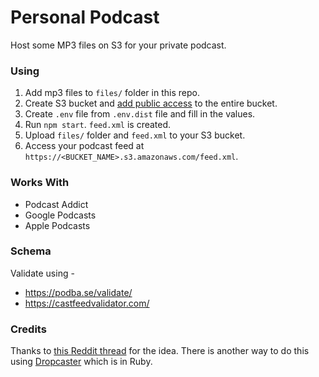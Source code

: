 # Personal Podcast

Host some MP3 files on S3 for your private podcast.

### Using

1. Add mp3 files to `files/` folder in this repo.
2. Create S3 bucket and [add public access](https://stackoverflow.com/a/4709391/2295672) to the entire bucket.
3. Create `.env` file from `.env.dist` file and fill in the values.
4. Run `npm start`. `feed.xml` is created.
5. Upload `files/` folder and `feed.xml` to your S3 bucket.
6. Access your podcast feed at `https://<BUCKET_NAME>.s3.amazonaws.com/feed.xml`.

### Works With

* Podcast Addict
* Google Podcasts
* Apple Podcasts

### Schema

Validate using -

* https://podba.se/validate/
* https://castfeedvalidator.com/

### Credits

Thanks to [this Reddit thread](https://www.reddit.com/r/podcasts/comments/74muit/is_it_possible_to_make_an_xml_podcast_feed_from_a/) for the idea. There is another way to do this using [Dropcaster](https://github.com/nerab/dropcaster) which is in Ruby.
